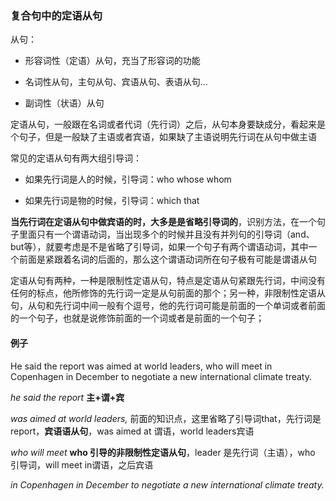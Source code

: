 ### 复合句中的定语从句

从句：

+ 形容词性（定语）从句，充当了形容词的功能

+ 名词性从句，主句从句、宾语从句、表语从句...

+ 副词性（状语）从句

定语从句，一般跟在名词或者代词（先行词）之后，从句本身要缺成分，看起来是个句子，但是一般缺了主语或者宾语，如果缺了主语说明先行词在从句中做主语

常见的定语从句有两大组引导词：

+ 如果先行词是人的时候，引导词：who whose whom

+ 如果先行词是物的时候，引导词：which that

**当先行词在定语从句中做宾语的时，大多是是省略引导词的**，识别方法，在一个句子里面只有一个谓语动词，当出现多个的时候并且没有并列句的引导词（and、but等），就要考虑是不是省略了引导词，如果一个句子有两个谓语动词，其中一个前面是紧跟着名词的后面的，那么这个谓语动词所在句子极有可能是谓语从句

定语从句有两种，一种是限制性定语从句，特点是定语从句紧跟先行词，中间没有任何的标点，他所修饰的先行词一定是从句前面的那个；另一种，非限制性定语从句，从句和先行词中间一般有个逗号，他的先行词可能是前面的一个单词或者前面的一个句子，也就是说修饰前面的一个词或者是前面的一个句子；

#### 例子

He said the report was aimed at world leaders, who will meet in Copenhagen in December to negotiate a new international climate treaty.

*he said the report*                      **主+谓+宾**

*was aimed at world leaders,*             前面的知识点，这里省略了引导词that，先行词是report，**宾语语从句**，was aimed at 谓语，world leaders宾语

*who will meet* 		**who 引导的非限制性定语从句**，leader 是先行词（主语），who 引导词，will meet in谓语，之后宾语

*in Copenhagen in December to negotiate a new international climate treaty.*